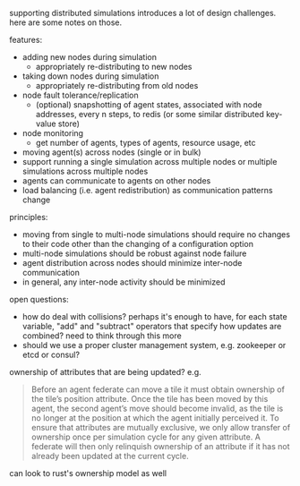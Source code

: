 supporting distributed simulations introduces a lot of design challenges. here are some notes on those.

features:

- adding new nodes during simulation
    - appropriately re-distributing to new nodes
- taking down nodes during simulation
    - appropriately re-distributing from old nodes
- node fault tolerance/replication
    - (optional) snapshotting of agent states, associated with node addresses, every n steps, to redis (or some similar distributed key-value store)
- node monitoring
    - get number of agents, types of agents, resource usage, etc
- moving agent(s) across nodes (single or in bulk)
- support running a single simulation across multiple nodes or multiple simulations across multiple nodes
- agents can communicate to agents on other nodes
- load balancing (i.e. agent redistribution) as communication patterns change

principles:

- moving from single to multi-node simulations should require no changes to their code other than the changing of a configuration option
- multi-node simulations should be robust against node failure
- agent distribution across nodes should minimize inter-node communication
- in general, any inter-node activity should be minimized

open questions:

- how do deal with collisions? perhaps it's enough to have, for each state variable, "add" and "subtract" operators that specify how updates are combined? need to think through this more
- should we use a proper cluster management system, e.g. zookeeper or etcd or consul?

ownership of attributes that are being updated? e.g.

> Before  an  agent federate can move a tile it must obtain ownership of the tile’s position attribute.  Once the tile has been moved by this agent, the second agent’s move should become invalid, as the tile is no longer at the position at which the agent initially perceived it.  To ensure that attributes are mutually exclusive, we only allow transfer of ownership once per simulation cycle for any given attribute.  A federate will then only relinquish ownership of an attribute if it has not already been updated at the current cycle.

can look to rust's ownership model as well
